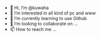 - 👋 Hi, I’m @kuwaha
- 👀 I’m interested in all kind of pc and www
- 🌱 I’m currently learning to use Github
- 💞️ I’m looking to collaborate on ...
- 📫 How to reach me ...

<!---
kuwaha/kuwaha is a ✨ special ✨ repository because its `README.md` (this file) appears on your GitHub profile.
You can click the Preview link to take a look at your changes.
--->
